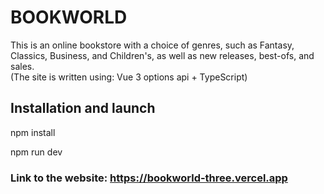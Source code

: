 # BOOKWORLD

This is an online bookstore with a choice of genres, such as Fantasy, Classics, Business, and Children's, as well as new releases, best-ofs, and sales.
<br/>
(The site is written using: Vue 3 options api + TypeScript)

## Installation and launch

npm install
<br/>

npm run dev

### Link to the website: https://bookworld-three.vercel.app
